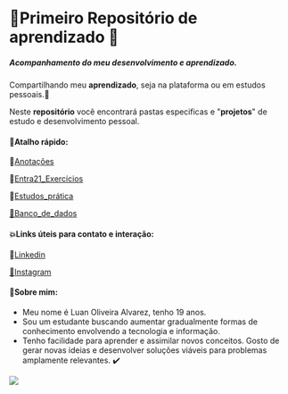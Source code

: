 # :star2:Primeiro Repositório de aprendizado :star2:
##### **Acompanhamento do meu desenvolvimento e aprendizado.** 

Compartilhando meu **aprendizado**, seja na plataforma ou em estudos pessoais.:purple_heart:

Neste **repositório** você encontrará pastas especificas e "**projetos**" de estudo e desenvolvimento pessoal.



#### 💎Atalho rápido:

📁[Anotações](https://github.com/Alvrzz/Repositorio-de-estudos-pessoais/tree/main/Anotações)   

📁[Entra21_Exercícios](https://github.com/Alvrzz/Repositorio-de-estudos-pessoais/tree/main/Entra%2021/Exercícios) 

📁[Estudos_prática](https://github.com/Alvrzz/Repositorio-de-estudos-pessoais/tree/main/Estudos%20Prática)  

[📁Banco_de_dados](https://github.com/Alvrzz/Repositorio-de-estudos-pessoais/tree/main/Projetos%20Banco%20de%20dados/)



#### :boom:Links úteis para **contato** e **interação:**

:link:[Linkedin](https://www.linkedin.com/in/luan-alvarez-1499a7224/)

[:link:Instagram](https://www.instagram.com/alvrz_luann/)



####  💢Sobre mim: 

- Meu nome é Luan Oliveira Alvarez, tenho 19 anos. 
- Sou um estudante buscando aumentar gradualmente formas de conhecimento envolvendo a tecnologia e informação. 
- Tenho facilidade para aprender e assimilar novos conceitos. Gosto de gerar novas ideias e desenvolver soluções viáveis para problemas amplamente relevantes. :heavy_check_mark:

![](https://media-exp1.licdn.com/dms/image/C4D16AQFqcTsR7325FQ/profile-displaybackgroundimage-shrink_350_1400/0/1652510028259?e=1658361600&v=beta&t=RF67uTpPL5ii_QLbGWrj9-WOx7-FdhtHCwEYqcyW15s)

